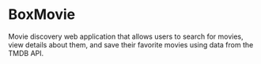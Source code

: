 # BoxMovie
Movie discovery web application that allows users to search for movies, view details about them, and save their favorite movies using data from the TMDB API.
